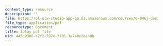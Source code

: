 ```yaml
---
content_type: resource
description: ''
file: https://ol-ocw-studio-app-qa.s3.amazonaws.com/courses/6-046j-design-and-analysis-of-algorithms-spring-2015/445d9306e2f2597e37013a740e2eeb0b_ojdXVFQfZPw.pdf
file_type: application/pdf
resourcetype: Document
title: 3play pdf file
uid: 445d9306-e2f2-597e-3701-3a740e2eeb0b
---
```

